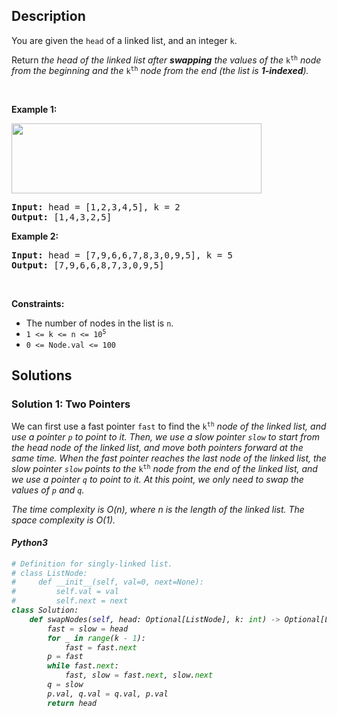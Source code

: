 ## Description

<!-- description:start -->

<p>You are given the <code>head</code> of a linked list, and an integer <code>k</code>.</p>

<p>Return <em>the head of the linked list after <strong>swapping</strong> the values of the </em><code>k<sup>th</sup></code> <em>node from the beginning and the </em><code>k<sup>th</sup></code> <em>node from the end (the list is <strong>1-indexed</strong>).</em></p>

<p>&nbsp;</p>
<p><strong class="example">Example 1:</strong></p>
<img alt="" src="https://fastly.jsdelivr.net/gh/doocs/leetcode@main/solution/1700-1799/1721.Swapping%20Nodes%20in%20a%20Linked%20List/images/linked1.jpg" style="width: 400px; height: 112px;" />
<pre>
<strong>Input:</strong> head = [1,2,3,4,5], k = 2
<strong>Output:</strong> [1,4,3,2,5]
</pre>

<p><strong class="example">Example 2:</strong></p>

<pre>
<strong>Input:</strong> head = [7,9,6,6,7,8,3,0,9,5], k = 5
<strong>Output:</strong> [7,9,6,6,8,7,3,0,9,5]
</pre>

<p>&nbsp;</p>
<p><strong>Constraints:</strong></p>

<ul>
	<li>The number of nodes in the list is <code>n</code>.</li>
	<li><code>1 &lt;= k &lt;= n &lt;= 10<sup>5</sup></code></li>
	<li><code>0 &lt;= Node.val &lt;= 100</code></li>
</ul>

<!-- description:end -->

## Solutions

<!-- solution:start -->

### Solution 1: Two Pointers

We can first use a fast pointer `fast` to find  the </em><code>k<sup>th</sup></code><em> node of the linked list, and use a pointer `p` to point to it. Then, we use a slow pointer `slow` to start from the head node of the linked list, and move both pointers forward at the same time. When the fast pointer reaches the last node of the linked list, the slow pointer `slow` points to the </em><code>k<sup>th</sup></code><em> node from the end of the linked list, and we use a pointer `q` to point to it. At this point, we only need to swap the values of `p` and `q`.

The time complexity is $O(n)$, where $n$ is the length of the linked list. The space complexity is $O(1)$.

<!-- tabs:start -->

#### Python3

```python
# Definition for singly-linked list.
# class ListNode:
#     def __init__(self, val=0, next=None):
#         self.val = val
#         self.next = next
class Solution:
    def swapNodes(self, head: Optional[ListNode], k: int) -> Optional[ListNode]:
        fast = slow = head
        for _ in range(k - 1):
            fast = fast.next
        p = fast
        while fast.next:
            fast, slow = fast.next, slow.next
        q = slow
        p.val, q.val = q.val, p.val
        return head
```
